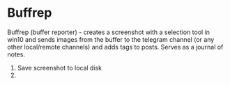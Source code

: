 # Buffrep
Buffrep (buffer reporter) - creates a screenshot with a selection tool in win10 and sends images from the buffer to the telegram channel (or any other local/remote channels) and adds tags to posts. Serves as a journal of notes.

1. Save screenshot to local disk
2. 